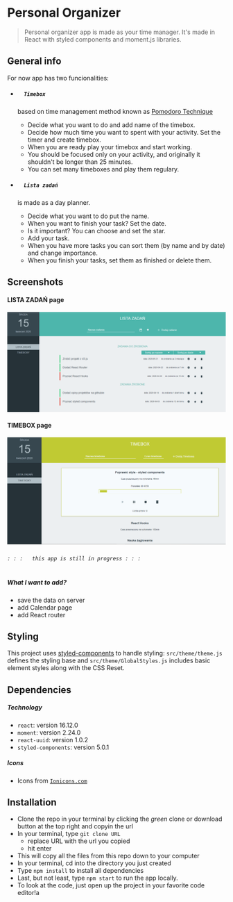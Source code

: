 # Personal Organizer

> Personal organizer app is made as your time manager.
It's made in React with styled components and moment.js libraries.

## General info

For now app has two funcionalities:
 - ##### ``  Timebox`` 
    based on time management method known as [Pomodoro Technique](https://en.wikipedia.org/wiki/Pomodoro_Technique)
    - Decide what you want to do and add name of the timebox.
    - Decide how much time you want to spent with your activity. Set the timer and create timebox.
    - When you are ready play your timebox and start working.
    - You should be focused only on your activity, and originally it shouldn't be longer than 25 minutes.
    - You can set many timeboxes and play them regulary.


 - ##### ``  Lista zadań``
     is made as a day planner.
    - Decide what you want to do put the name.
    - When you want to finish your task? Set the date.
    - Is it important? You can choose and set the star.
    - Add your task.
    - When you have more tasks you can sort them (by name and by date) and change importance.
    - When you finish your tasks, set them as finished or delete them.



## Screenshots
#### LISTA ZADAŃ page
![Example screenshot](src/assets/printscreens/TASK.PNG)

#### TIMEBOX page
![Example screenshot](src/assets/printscreens/TIMEBOX.png)

###### `: : :   this app is still in progress : : :`
#
##### What I want to add?
- save the data on server
- add Calendar page
- add React router


## Styling

This project uses [styled-components](https://styled-components.com/) to handle styling: `src/theme/theme.js` defines the styling base and `src/theme/GlobalStyles.js` includes basic element styles along with the CSS Reset.

## Dependencies
##### Technology
- `react`: version 16.12.0
- `moment`: version 2.24.0
- `react-uuid`: version 1.0.2
- `styled-components`: version 5.0.1

##### Icons
- Icons from [``Ionicons.com``](https://ionicons.com/)


## Installation

- Clone the repo in your terminal by clicking the _green_ clone or download button at the top right and copyin the url
- In your terminal, type `git clone URL`
  - replace URL with the url you copied
  - hit enter
- This will copy all the files from this repo down to your computer
- In your terminal, cd into the directory you just created
- Type `npm install` to install all dependencies
- Last, but not least, type `npm start` to run the app locally.
- To look at the code, just open up the project in your favorite code editor!a











